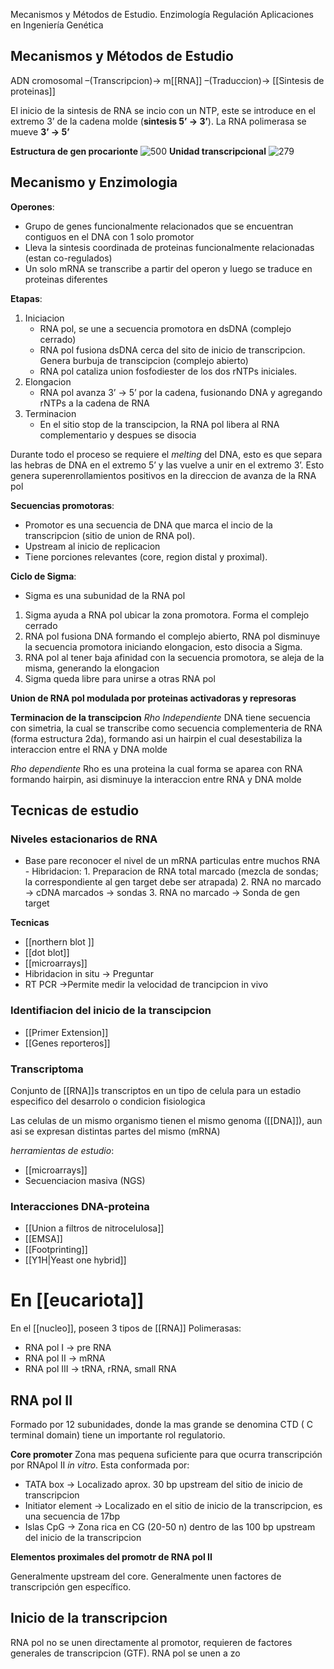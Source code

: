 Mecanismos y Métodos de Estudio. 
Enzimología
Regulación
Aplicaciones en Ingeniería Genética

## Mecanismos y Métodos de Estudio 
ADN cromosomal –(Transcripcion)→ m[[RNA]] –(Traduccion)→ [[Sintesis de proteinas]]

El inicio de la sintesis de RNA se incio con un NTP, este se introduce en el extremo 3’ de la cadena molde (**sintesis 5’ → 3’**). La RNA polimerasa se mueve **3’ → 5’**

**Estructura de gen procarionte**
![500](https://i.imgur.com/n3kQpSl.png)
**Unidad transcripcional**
![279](https://i.imgur.com/Y6bFlto.png)  


## Mecanismo y Enzimologia
**Operones**: 
- Grupo de genes funcionalmente relacionados que se encuentran contiguos en el DNA con 1 solo promotor
- Lleva la sintesis coordinada de proteinas funcionalmente relacionadas (estan co-regulados)
- Un solo mRNA se transcribe a partir del operon y luego se traduce en proteinas diferentes

**Etapas**:
1. Iniciacion
	  - RNA pol, se une a secuencia promotora en dsDNA (complejo cerrado)
	  - RNA pol fusiona dsDNA cerca del sito de inicio de transcripcion. Genera burbuja de transcipcion (complejo abierto)
	  - RNA pol cataliza union fosfodiester de los dos rNTPs iniciales.
2. Elongacion
	  - RNA pol avanza 3’ → 5’ por la cadena, fusionando DNA y agregando rNTPs a la cadena de RNA
3. Terminacion
	  - En el sitio stop de la transcipcion, la RNA pol libera al RNA complementario y despues se disocia

Durante todo el proceso se requiere el *melting* del DNA, esto es que separa las hebras de DNA en el extremo 5’ y las vuelve a unir en el extremo 3’. Esto genera superenrollamientos positivos en la direccion de avanza de la RNA pol

**Secuencias promotoras**:
- Promotor es una secuencia de DNA que marca el incio de la transcripcion (sitio de union de RNA pol).
- Upstream al inicio de replicacion
- Tiene porciones relevantes (core, region distal y proximal).

**Ciclo de Sigma**:
- Sigma es una subunidad de la RNA pol
1. Sigma ayuda a RNA pol ubicar la zona promotora. Forma el complejo cerrado
2. RNA pol fusiona DNA formando el complejo abierto, RNA pol disminuye la secuencia promotora iniciando elongacion, esto disocia a Sigma.
3. RNA pol al tener baja afinidad con la secuencia promotora, se aleja de la misma, generando la elongacion
4. Sigma queda libre para unirse a otras RNA pol

**Union de RNA pol modulada por proteinas activadoras y represoras**

**Terminacion de la transcipcion**
*Rho Independiente*
DNA tiene secuencia con simetria, la cual se transcribe como secuencia complementeria de RNA (forma estructura 2da), formando asi un hairpin el cual desestabiliza la interaccion entre el RNA y DNA molde

*Rho dependiente*
Rho es una proteina la cual forma se aparea con RNA formando hairpin, asi disminuye la interaccion entre RNA y DNA molde


## Tecnicas de estudio

### Niveles estacionarios de RNA

- Base pare reconocer el nivel de un mRNA particulas entre muchos RNA
	  - Hibridacion:
		1. Preparacion de RNA total marcado (mezcla de sondas; la correspondiente al gen target debe ser atrapada)
		2. RNA no marcado → cDNA marcados → sondas
		3. RNA no marcado → Sonda de gen target

 **Tecnicas**
 - [[northern blot ]]
- [[dot blot]]
- [[microarrays]] 
- Hibridacion in situ → Preguntar
- RT PCR →Permite medir la velocidad de trancipcion in vivo


### Identifiacion del inicio de la transcipcion

- [[Primer Extension]]
- [[Genes reporteros]]

### Transcriptoma
Conjunto de [[RNA]]s transcriptos en un tipo de celula para un estadio especifico del desarrolo o condicion fisiologica

Las celulas de un mismo organismo tienen el mismo genoma ([[DNA]]), aun asi se expresan distintas partes del mismo (mRNA)

*herramientas de estudio*:

- [[microarrays]]
- Secuenciacion masiva (NGS)

### Interacciones DNA-proteina

- [[Union a filtros de nitrocelulosa]]
- [[EMSA]]
- [[Footprinting]] 
- [[Y1H|Yeast one hybrid]]





# En [[eucariota]]

En el [[nucleo]], poseen 3 tipos de [[RNA]] Polimerasas:
- RNA pol I → pre RNA
- RNA pol II → mRNA
- RNA pol III → tRNA, rRNA, small RNA

## RNA pol II

Formado por 12 subunidades, donde la mas grande se denomina CTD ( C terminal domain) tiene un importante rol  regulatorio.

**Core promoter**
Zona mas pequena suficiente para que ocurra transcripción por RNApol II *in vitro*. Esta conformada por:

- TATA box → Localizado aprox. 30 bp upstream del sitio de inicio de transcripcion
- Initiator element → Localizado en el sitio de inicio de la transcripcion, es una secuencia de 17bp
- Islas CpG → Zona rica en CG (20-50 n) dentro de las 100 bp upstream del inicio de la transcripcion

**Elementos proximales del promotr de RNA pol II**

Generalmente upstream del core.
Generalmente unen factores de transcripción gen específico.

## Inicio de la transcripcion

RNA pol no se unen directamente al promotor, requieren de factores generales de transcripcion (GTF).
RNA pol se unen a zo